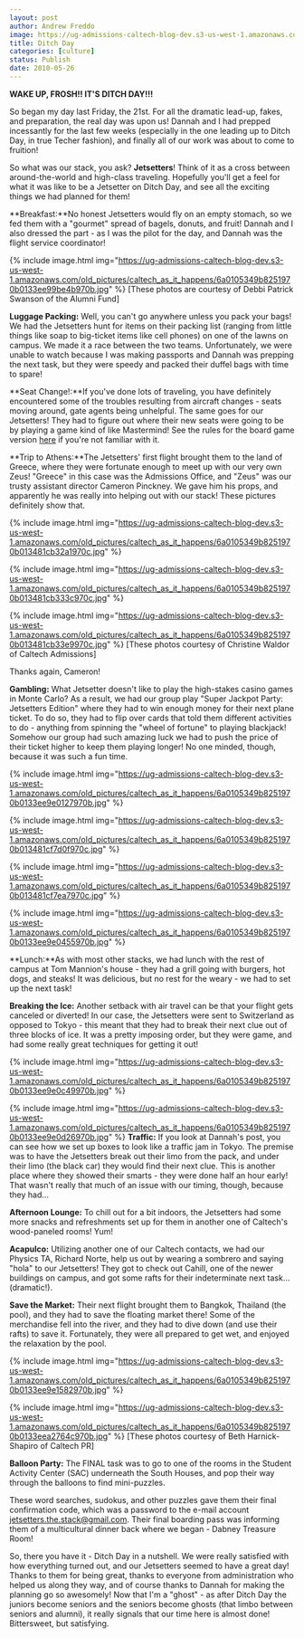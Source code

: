 ```yaml
---
layout: post
author: Andrew Freddo
image: https://ug-admissions-caltech-blog-dev.s3-us-west-1.amazonaws.com/old_pictures/caltech_as_it_happens/6a0105349b8251970b013481cb2aa8970c.jpg
title: Ditch Day
categories: [culture]
status: Publish
date: 2010-05-26
---
```


**WAKE UP, FROSH!! IT'S DITCH DAY!!!**

So began my day last Friday, the 21st. For all the dramatic lead-up, fakes, and preparation, the real day was upon us! Dannah and I had prepped incessantly for the last few weeks (especially in the one leading up to Ditch Day, in true Techer fashion), and finally all of our work was about to come to fruition!

So what was our stack, you ask? **Jetsetters**! Think of it as a cross between around-the-world and high-class traveling. Hopefully you'll get a feel for what it was like to be a Jetsetter on Ditch Day, and see all the exciting things we had planned for them!

**Breakfast:**No honest Jetsetters would fly on an empty stomach, so we fed them with a "gourmet" spread of bagels, donuts, and fruit! Dannah and I also dressed the part - as I was the pilot for the day, and Dannah was the flight service coordinator!


{% include image.html img="https://ug-admissions-caltech-blog-dev.s3-us-west-1.amazonaws.com/old_pictures/caltech_as_it_happens/6a0105349b8251970b0133ee99be4b970b.jpg" %}
[These photos are courtesy of Debbi Patrick Swanson of the Alumni Fund]

**Luggage Packing:** Well, you can't go anywhere unless you pack your bags! We had the Jetsetters hunt for items on their packing list (ranging from little things like soap to big-ticket items like cell phones) on one of the lawns on campus. We made it a race between the two teams. Unfortunately, we were unable to watch because I was making passports and Dannah was prepping the next task, but they were speedy and packed their duffel bags with time to spare!

**Seat Change!:**If you've done lots of traveling, you have definitely encountered some of the troubles resulting from aircraft changes - seats moving around, gate agents being unhelpful. The same goes for our Jetsetters! They had to figure out where their new seats were going to be by playing a game kind of like Mastermind! See the rules for the board game version <a href="https://en.wikipedia.org/wiki/Mastermind_%28board_game%29">here</a> if you're not familiar with it.

**Trip to Athens:**The Jetsetters' first flight brought them to the land of Greece, where they were fortunate enough to meet up with our very own Zeus! "Greece" in this case was the Admissions Office, and "Zeus" was our trusty assistant director Cameron Pinckney. We gave him his props, and apparently he was really into helping out with our stack! These pictures definitely show that.


{% include image.html img="https://ug-admissions-caltech-blog-dev.s3-us-west-1.amazonaws.com/old_pictures/caltech_as_it_happens/6a0105349b8251970b013481cb32a1970c.jpg" %}


{% include image.html img="https://ug-admissions-caltech-blog-dev.s3-us-west-1.amazonaws.com/old_pictures/caltech_as_it_happens/6a0105349b8251970b013481cb333c970c.jpg" %}


{% include image.html img="https://ug-admissions-caltech-blog-dev.s3-us-west-1.amazonaws.com/old_pictures/caltech_as_it_happens/6a0105349b8251970b013481cb33e9970c.jpg" %}
[These photos courtesy of Christine Waldor of Caltech Admissions]

Thanks again, Cameron!

**Gambling:** What Jetsetter doesn't like to play the high-stakes casino games in Monte Carlo? As a result, we had our group play "Super Jackpot Party: Jetsetters Edition" where they had to win enough money for their next plane ticket. To do so, they had to flip over cards that told them different activities to do - anything from spinning the "wheel of fortune" to playing blackjack! Somehow our group had such amazing luck we had to push the price of their ticket higher to keep them playing longer! No one minded, though, because it was such a fun time.



{% include image.html img="https://ug-admissions-caltech-blog-dev.s3-us-west-1.amazonaws.com/old_pictures/caltech_as_it_happens/6a0105349b8251970b0133ee9e0127970b.jpg" %}


{% include image.html img="https://ug-admissions-caltech-blog-dev.s3-us-west-1.amazonaws.com/old_pictures/caltech_as_it_happens/6a0105349b8251970b013481cf7d0f970c.jpg" %}


{% include image.html img="https://ug-admissions-caltech-blog-dev.s3-us-west-1.amazonaws.com/old_pictures/caltech_as_it_happens/6a0105349b8251970b013481cf7ea7970c.jpg" %}


{% include image.html img="https://ug-admissions-caltech-blog-dev.s3-us-west-1.amazonaws.com/old_pictures/caltech_as_it_happens/6a0105349b8251970b0133ee9e0455970b.jpg" %}

**Lunch:**As with most other stacks, we had lunch with the rest of campus at Tom Mannion's house - they had a grill going with burgers, hot dogs, and steaks! It was delicious, but no rest for the weary - we had to set up the next task!

**Breaking the Ice:** Another setback with air travel can be that your flight gets canceled or diverted! In our case, the Jetsetters were sent to Switzerland as opposed to Tokyo - this meant that they had to break their next clue out of three blocks of ice. It was a pretty imposing order, but they were game, and had some really great techniques for getting it out!

{% include image.html img="https://ug-admissions-caltech-blog-dev.s3-us-west-1.amazonaws.com/old_pictures/caltech_as_it_happens/6a0105349b8251970b0133ee9e0c49970b.jpg" %}


{% include image.html img="https://ug-admissions-caltech-blog-dev.s3-us-west-1.amazonaws.com/old_pictures/caltech_as_it_happens/6a0105349b8251970b0133ee9e0d26970b.jpg" %}
**Traffic:** If you look at Dannah's post, you can see how we set up boxes to look like a traffic jam in Tokyo. The premise was to have the Jetsetters break out their limo from the pack, and under their limo (the black car) they would find their next clue. This is another place where they showed their smarts - they were done half an hour early! That wasn't really that much of an issue with our timing, though, because they had...

**Afternoon Lounge:** To chill out for a bit indoors, the Jetsetters had some more snacks and refreshments set up for them in another one of Caltech's wood-paneled rooms! Yum!

**Acapulco:** Utilizing another one of our Caltech contacts, we had our Physics TA, Richard Norte, help us out by wearing a sombrero and saying "hola" to our Jetsetters! They got to check out Cahill, one of the newer buildings on campus, and got some rafts for their indeterminate next task... (dramatic!).

**Save the Market:** Their next flight brought them to Bangkok, Thailand (the pool), and they had to save the floating market there! Some of the merchandise fell into the river, and they had to dive down (and use their rafts) to save it. Fortunately, they were all prepared to get wet, and enjoyed the relaxation by the pool.


{% include image.html img="https://ug-admissions-caltech-blog-dev.s3-us-west-1.amazonaws.com/old_pictures/caltech_as_it_happens/6a0105349b8251970b0133ee9e1582970b.jpg" %}


{% include image.html img="https://ug-admissions-caltech-blog-dev.s3-us-west-1.amazonaws.com/old_pictures/caltech_as_it_happens/6a0105349b8251970b0133eea2764c970b.jpg" %}
[These photos courtesy of Beth Harnick-Shapiro of Caltech PR]

**Balloon Party:** The FINAL task was to go to one of
the rooms in the Student Activity Center (SAC) underneath the South
Houses, and pop their way through the balloons to find mini-puzzles.

These word searches, sudokus, and other puzzles gave them their final
confirmation code, which was a password to the e-mail account
jetsetters.the.stack@gmail.com. Their final boarding pass was informing
them of a multicultural dinner back where we began - Dabney Treasure
Room!

So, there you have it - Ditch Day in a nutshell. We were
really satisfied with how everything turned out, and our Jetsetters
seemed to have a great day! Thanks to them for being great, thanks to
everyone from administration who helped us along they way, and of
course thanks to Dannah for making the planning go so awesomely!
Now
that I'm a "ghost" - as after Ditch Day the juniors become seniors and
the seniors become ghosts (that limbo between seniors and alumni), it
really signals that our time here is almost done! Bittersweet, but
satisfying.
